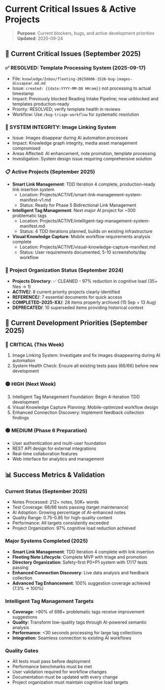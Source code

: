 # Current Critical Issues & Active Projects

> **Purpose**: Current blockers, bugs, and active development priorities  
> **Updated**: 2025-09-24  

## 🚨 Current Critical Issues (September 2025)

### ✅ RESOLVED: Template Processing System (2025-09-17)
- File: `knowledge/Inbox/fleeting-20250806-1520-bug-images-dissapear.md.md`
- Issue: `created: {{date:YYYY-MM-DD HH:mm}}` not processing to actual timestamp
- Impact: Previously blocked Reading Intake Pipeline; now unblocked and templates production-ready
- Priority: RESOLVED; verify template health in reviews
- Workflow: Use `/bug-triage-workflow` for systematic resolution

### 🔴 SYSTEM INTEGRITY: Image Linking System
- Issue: Images disappear during AI automation processes
- Impact: Knowledge graph integrity, media asset management compromised
- Areas Affected: AI enhancement, note promotion, template processing
- Investigation: System design issue requiring comprehensive solution

### 📋 Active Projects (September 2025)
- **Smart Link Management**: TDD Iteration 4 complete, production-ready link insertion system
  - Location: Projects/ACTIVE/smart-link-management-system-manifest-v1.md
  - Status: Ready for Phase 5 Bidirectional Link Management
- **Intelligent Tag Management**: Next major AI project for ~300 problematic tags  
  - Location: Projects/ACTIVE/intelligent-tag-management-system-manifest.md
  - Status: 4 TDD iterations planned, builds on existing infrastructure
- **Visual Knowledge Capture**: Mobile workflow requirements analysis complete
  - Location: Projects/ACTIVE/visual-knowledge-capture-manifest.md
  - Status: User requirements documented, 5-10 screenshots/day workflow

### 📁 Project Organization Status (September 2024)
- **Projects Directory**: ✅ CLEANED - 97% reduction in cognitive load (35+ files → 1)
- **ACTIVE/**: 8 current priority projects clearly identified
- **REFERENCE/**: 7 essential documents for quick access
- **COMPLETED-2025-XX/**: 28 items properly archived (15 Sep + 13 Aug)
- **DEPRECATED/**: 10 superseded items providing historical context

## 🎯 Current Development Priorities (September 2025)

### 🔴 CRITICAL (This Week)
1. Image Linking System: Investigate and fix images disappearing during AI automation
2. System Health Check: Ensure all existing tests pass (66/66) before new development

### 🟡 HIGH (Next Week)
3. Intelligent Tag Management Foundation: Begin 4-iteration TDD development
4. Visual Knowledge Capture Planning: Mobile-optimized workflow design  
5. Enhanced Connection Discovery: Implement feedback collection findings

### 🟢 MEDIUM (Phase 6 Preparation)
- User authentication and multi-user foundation
- REST API design for external integrations
- Real-time collaboration features
- Web interface for analytics and management

## 📊 Success Metrics & Validation

### Current Status (September 2025)
- Notes Processed: 212+ notes, 50K+ words
- Test Coverage: 66/66 tests passing (target maintenance)
- AI Adoption: Growing percentage of AI-enhanced notes
- Quality Range: 0.75-0.85 for high-quality content
- Performance: All targets consistently exceeded
- Project Organization: 97% cognitive load reduction achieved

### Major Systems Completed (2025)
- **Smart Link Management**: TDD Iteration 4 complete with link insertion
- **Fleeting Note Lifecycle**: Complete MVP with triage and promotion
- **Directory Organization**: Safety-first P0+P1 system with 17/17 tests passing
- **Enhanced Connection Discovery**: Live data analysis and feedback collection
- **Advanced Tag Enhancement**: 100% suggestion coverage achieved (7.3% → 100%)

### Intelligent Tag Management Targets
- **Coverage**: >90% of 698+ problematic tags receive improvement suggestions
- **Quality**: Transform low-quality tags through AI-powered semantic analysis
- **Performance**: <30 seconds processing for large tag collections
- **Integration**: Seamless connection to existing AI workflows

### Quality Gates
- All tests must pass before deployment
- Performance benchmarks must be met
- User validation required for workflow changes
- Documentation must be updated with every change
- Project organization must maintain cognitive load targets
